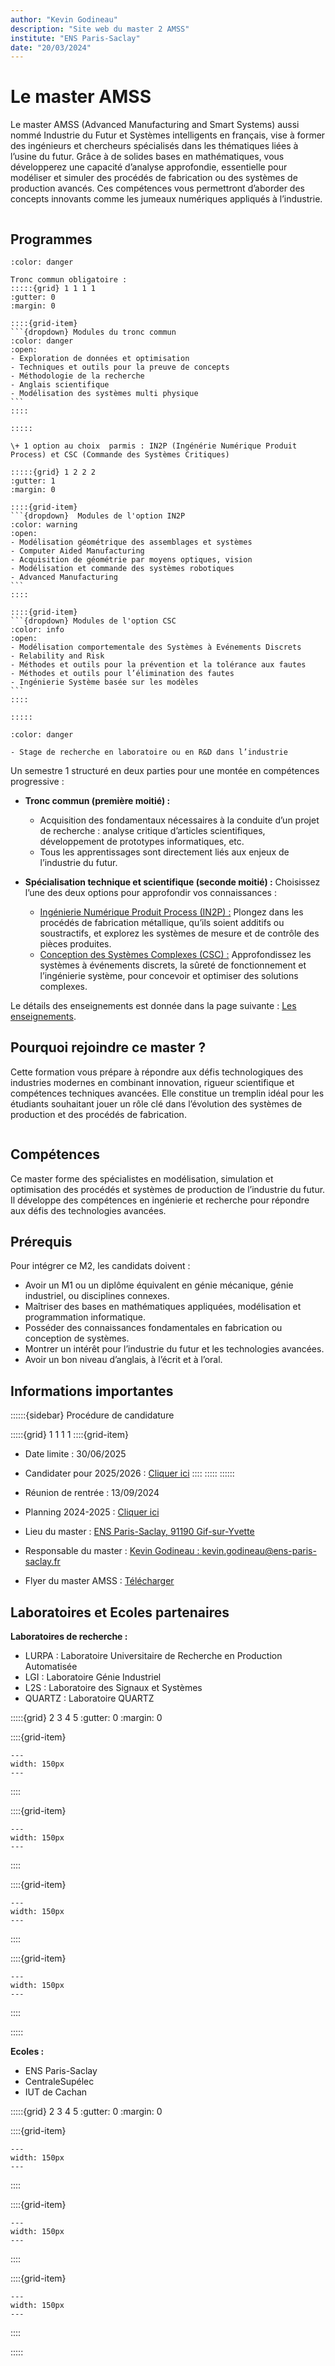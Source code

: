```yaml
---
author: "Kevin Godineau"
description: "Site web du master 2 AMSS"
institute: "ENS Paris-Saclay"
date: "20/03/2024"
---
```


# Le master AMSS

Le master AMSS (Advanced Manufacturing and Smart Systems) aussi nommé Industrie du Futur et Systèmes intelligents en français, vise à former des ingénieurs et chercheurs spécialisés dans les thématiques liées à l’usine du futur. Grâce à de solides bases en mathématiques, vous développerez une capacité d’analyse approfondie, essentielle pour modéliser et simuler des procédés de fabrication ou des systèmes de production avancés. Ces compétences vous permettront d’aborder des concepts innovants comme les jumeaux numériques appliqués à l’industrie.

```{image} img/bandeau_1_index_1.png
```

## Programmes

````{dropdown} Semestre 1
:color: danger

Tronc commun obligatoire :
:::::{grid} 1 1 1 1
:gutter: 0
:margin: 0

::::{grid-item}
```{dropdown} Modules du tronc commun
:color: danger
:open:
- Exploration de données et optimisation
- Techniques et outils pour la preuve de concepts
- Méthodologie de la recherche
- Anglais scientifique
- Modélisation des systèmes multi physique
```
::::

:::::

\+ 1 option au choix  parmis : IN2P (Ingénérie Numérique Produit Process) et CSC (Commande des Systèmes Critiques)

:::::{grid} 1 2 2 2 
:gutter: 1
:margin: 0

::::{grid-item}
```{dropdown}  Modules de l'option IN2P
:color: warning
:open:
- Modélisation géométrique des assemblages et systèmes
- Computer Aided Manufacturing
- Acquisition de géométrie par moyens optiques, vision
- Modélisation et commande des systèmes robotiques
- Advanced Manufacturing
```
::::

::::{grid-item}
```{dropdown} Modules de l'option CSC
:color: info
:open:
- Modélisation comportementale des Systèmes à Evénements Discrets
- Relability and Risk
- Méthodes et outils pour la prévention et la tolérance aux fautes
- Méthodes et outils pour l’élimination des fautes
- Ingénierie Système basée sur les modèles
```
::::

:::::

````

````{dropdown} Semestre 2
:color: danger

- Stage de recherche en laboratoire ou en R&D dans l’industrie

````

Un semestre 1 structuré en deux parties pour une montée en compétences progressive :

- **Tronc commun (première moitié) :**
  - Acquisition des fondamentaux nécessaires à la conduite d’un projet de recherche : analyse critique d’articles scientifiques, développement de prototypes informatiques, etc.
  - Tous les apprentissages sont directement liés aux enjeux de l’industrie du futur.
  
- **Spécialisation technique et scientifique (seconde moitié) :** Choisissez l’une des deux options pour approfondir vos connaissances :
  - <u>Ingénierie Numérique Produit Process (IN2P) :</u> Plongez dans les procédés de fabrication métallique, qu’ils soient additifs ou soustractifs, et explorez les systèmes de mesure et de contrôle des pièces produites.
  - <u>Conception des Systèmes Complexes (CSC) :</u> Approfondissez les systèmes à événements discrets, la sûreté de fonctionnement et l’ingénierie système, pour concevoir et optimiser des solutions complexes.

Le détails des enseignements est donnée dans la page suivante : [Les enseignements](/content/1_lesson_AMSS.md).

## Pourquoi rejoindre ce master ?

Cette formation vous prépare à répondre aux défis technologiques des industries modernes en combinant innovation, rigueur scientifique et compétences techniques avancées. Elle constitue un tremplin idéal pour les étudiants souhaitant jouer un rôle clé dans l’évolution des systèmes de production et des procédés de fabrication.

```{image} img/bandeau_1_index_2.png
```

## Compétences

Ce master forme des spécialistes en modélisation, simulation et optimisation des procédés et systèmes de production de l’industrie du futur. Il développe des compétences en ingénierie et recherche pour répondre aux défis des technologies avancées.

## Prérequis

Pour intégrer ce M2, les candidats doivent :

- Avoir un M1 ou un diplôme équivalent en génie mécanique, génie industriel, ou disciplines connexes.
- Maîtriser des bases en mathématiques appliquées, modélisation et programmation informatique.
- Posséder des connaissances fondamentales en fabrication ou conception de systèmes.
- Montrer un intérêt pour l’industrie du futur et les technologies avancées.
- Avoir un bon niveau d’anglais, à l’écrit et à l’oral.

## Informations importantes

::::::{sidebar} Procédure de candidature

:::::{grid} 1 1 1 1
::::{grid-item}

- Date limite : 30/06/2025
- Candidater pour 2025/2026 : [Cliquer ici](https://www.universite-paris-saclay.fr/formation/master/ingenierie-des-systemes-complexes/m2-industrie-du-futur-et-systemes-intelligents#modalites)
::::
:::::
::::::

- Réunion de rentrée : 13/09/2024
- Planning 2024-2025 : [Cliquer ici](https://docs.google.com/spreadsheets/d/1Tru3LoGqk0KxcbqMtevy-jrACyKJfJcrdO-xrnm3yrE/edit?gid=650352749#gid=650352749)
- Lieu du master : [ENS Paris-Saclay, 91190 Gif-sur-Yvette](https://www.google.fr/maps/place/%C3%89cole+normale+sup%C3%A9rieure+Paris-Saclay+(ENS+Paris-Saclay)/@48.7761344,2.0802579,39983m/data=!3m1!1e3!4m6!3m5!1s0x47e67124d0aa37cb:0x9fa50097ff8f105a!8m2!3d48.7125373!4d2.1649725!16zL20vMDR3MWZm?entry=ttu&g_ep=EgoyMDI0MTIwOC4wIKXMDSoASAFQAw%3D%3D)
- Responsable du master : [Kevin Godineau : kevin.godineau@ens-paris-saclay.fr](mailto:kevin.godineau@ens-paris-saclay.fr)
- Flyer du master AMSS : [Télécharger](/content/assets/Master2_ISC_AMSS_Univ-Paris-Saclay.pdf)

## Laboratoires et Ecoles partenaires

**Laboratoires de recherche :**

- LURPA : Laboratoire Universitaire de Recherche en Production Automatisée
- LGI : Laboratoire Génie Industriel
- L2S : Laboratoire des Signaux et Systèmes
- QUARTZ : Laboratoire QUARTZ

:::::{grid} 2 3 4 5
:gutter: 0
:margin: 0

::::{grid-item}

```{figure} /content/img/logo_LURPA.png
---
width: 150px
--- 
```

::::

::::{grid-item}

```{figure} /content/img/logo_LGI.png
---
width: 150px
--- 
```

::::

::::{grid-item}

```{figure} /content/img/logo_L2S.png
---
width: 150px
--- 
```

::::

::::{grid-item}

```{figure} /content/img/Logo_QUARTZ.png
---
width: 150px
--- 
```

::::

:::::

**Ecoles :**

- ENS Paris-Saclay
- CentraleSupélec
- IUT de Cachan
  
:::::{grid} 2 3 4 5
:gutter: 0
:margin: 0

::::{grid-item}

```{figure} /content/img/logo_ENS.png
---
width: 150px
--- 
```

::::

::::{grid-item}

```{figure} /content/img/logo_CS.png
---
width: 150px
--- 
```

::::

::::{grid-item}

```{figure} /content/img/logo_IUT.png
---
width: 150px
--- 
```

::::

:::::
